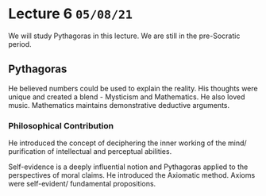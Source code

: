 # Lecture 6 `05/08/21`

We will study Pythagoras in this lecture. We are still in the pre-Socratic period.

## Pythagoras

He believed numbers could be used to explain the reality. His thoughts were unique and created a blend - Mysticism and Mathematics. He also loved music. Mathematics maintains demonstrative deductive arguments.

### Philosophical Contribution

He introduced the concept of deciphering the inner working of the mind/ purification of intellectual and perceptual abilities.

Self-evidence is a deeply influential notion and Pythagoras applied to the perspectives of moral claims. He introduced the Axiomatic method. Axioms were self-evident/ fundamental propositions.
